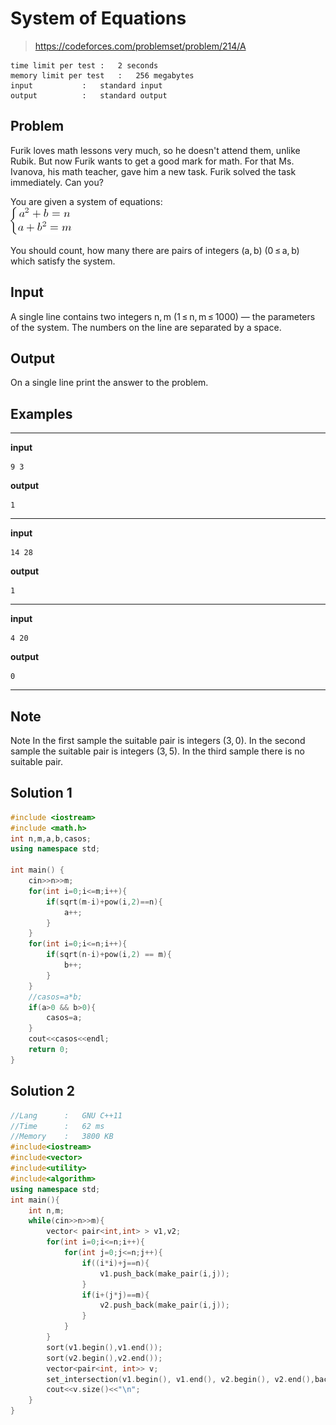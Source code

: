 # System of Equations
> https://codeforces.com/problemset/problem/214/A
```
time limit per test	:	2 seconds
memory limit per test	:	256 megabytes
input			:	standard input
output			:	standard output
```
## Problem
Furik loves math lessons very much, so he doesn't attend them, unlike Rubik. But now Furik wants to get a good mark for math. For that Ms. Ivanova, his math teacher, gave him a new task. Furik solved the task immediately. Can you?

You are given a system of equations:  
![](.img/1.png)  


You should count, how many there are pairs of integers (a, b) (0 ≤ a, b) which satisfy the system.

## Input
A single line contains two integers n, m (1 ≤ n, m ≤ 1000) — the parameters of the system. The numbers on the line are separated by a space.

## Output
On a single line print the answer to the problem.
## Examples
---
**input**
```
9 3
```
**output**
```
1
```
---
**input**
```
14 28
```
**output**
```
1
```
---
**input**
```
4 20
```
**output**
```
0
```
---
## Note
Note
In the first sample the suitable pair is integers (3, 0). In the second sample the suitable pair is integers (3, 5). In the third sample there is no suitable pair.
## Solution 1
```c++
#include <iostream>
#include <math.h>
int n,m,a,b,casos;
using namespace std;

int main() {
	cin>>n>>m;
	for(int i=0;i<=m;i++){
	    if(sqrt(m-i)+pow(i,2)==n){
	        a++;
	    }
	}
	for(int i=0;i<=n;i++){
	    if(sqrt(n-i)+pow(i,2) == m){
	        b++;
	    }
	}
	//casos=a*b;
	if(a>0 && b>0){
	    casos=a;
	}
	cout<<casos<<endl;
	return 0;
}
```
## Solution 2
```c++
//Lang		:	GNU C++11
//Time		:	62 ms
//Memory	:	3800 KB
#include<iostream>
#include<vector>
#include<utility>
#include<algorithm>
using namespace std;
int main(){
	int n,m;
	while(cin>>n>>m){
		vector< pair<int,int> > v1,v2;
		for(int i=0;i<=n;i++){
			for(int j=0;j<=n;j++){
				if((i*i)+j==n){
					v1.push_back(make_pair(i,j));
				}
				if(i+(j*j)==m){
					v2.push_back(make_pair(i,j));
				}
			}
		}
		sort(v1.begin(),v1.end());
		sort(v2.begin(),v2.end());
		vector<pair<int, int>> v;
		set_intersection(v1.begin(), v1.end(), v2.begin(), v2.end(),back_inserter(v));
		cout<<v.size()<<"\n";
	}
}
```
